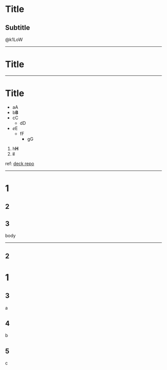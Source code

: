 # Title

## Subtitle

@k1LoW

<!-- {"layout":"title"} -->

---

# Title

<!-- 

comment

-->

<!-- comment -->

<!-- {"layout":"section"} -->

---

# Title

- aA
- b**B**
- cC
    - dD
- *e*E
    - fF
        - gG
1. h**H**
1. **i**I

ref: [deck repo](https://github.com/k1LoW/deck)

---

# 1

## 2

## 3

body

<!-- {"layout":"title-and-body"} -->

---

## 2

# 1

## 3

a

## 4

b

## 5

c

<!-- {"layout":"title-and-body-3col"} -->

